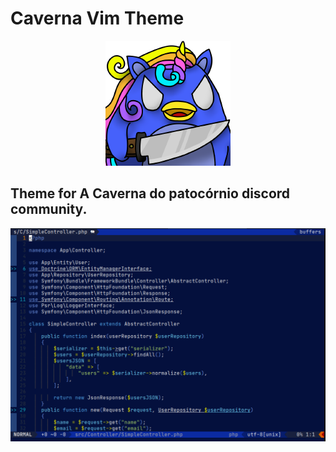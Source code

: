 # Caverna Vim Theme

<p align="center">
    <img src="assets/patocornio.png">
</p>

## Theme for A Caverna do patocórnio discord community.

<p align="center">
    <img src="assets/theme.png">
</p>
